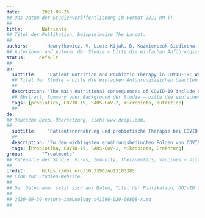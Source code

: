 ```yaml
---
date:        2021-09-26
## Das Datum der Studienveröffentlichung im Format JJJJ-MM-TT.
##
title:       Nutrients
## Titel der Publikation, beispielweise The Lancet.
##
authors:      'Hawryłkowicz, V, Lietz-Kijak, D, Kaźmierczak-Siedlecka, K, et al.'
## Autorinnen und Autoren der Studie – bitte die einfachen Anführungszeichen beachten!
status:     default
##
en:
  subtitle:    'Patient Nutrition and Probiotic Therapy in COVID-19: What Do We Know in 2021?'
  ## Titel der Studie – bitte die einfachen Anführungszeichen beachten!
  ##
  description: 'The main nutritional consequences of COVID-19 include reduced food intake, hypercatabolism, and rapid muscle wasting. Some studies showed that malnutrition is a significant problem among patients hospitalized due to COVID-19 infection, and the outcome of patients with SARS-CoV-2 is strongly associated with their nutritional status. The purpose of this study was to collect useful information about the possible elements of nutritional and probiotic therapy in patients infected with the SARS-CoV-2 virus. A narrative review of the literature, including studies published up to 13 September 2021. Probiotics may support patients by inhibiting the ACE2 receptor, i.e., the passage of the virus into the cell, and may also be effective in suppressing the immune response caused by the proinflammatory cytokine cascade. In patients’ diet, it is crucial to ensure an adequate intake of micronutrients, such as omega-3 fatty acids (at 2–4 g/d), selenium (300–450 μg/d) and zinc (30–50 mg/d), and vitamins A (900–700 µg/d), E (135 mg/d), D (20,000–50,000 IU), C (1–2 g/d), B6, and B12. Moreover, the daily calorie intake should amount to ≥1500–2000 with 75–100 g of protein. In conclusion, the treatment of gut dysbiosis involving an adequate intake of prebiotic dietary fiber and probiotics could turn out to be an immensely helpful instrument for immunomodulation, both in COVID-19 patients and prophylactically in individuals with no history of infection.'
  ## Abstract, Summary oder Background der Studie – bitte die einfachen Anführungszeichen beachten!
  tags: [probiotics, COVID-19, SARS-CoV-2, microbiota, nutrition]
  ##
de: 
## Deutsche DeepL-Übersetzung, siehe www.deepl.com.
##
  subtitle:    'Patientenernährung und probiotische Therapie bei COVID-19: Was wissen wir im Jahr 2021?'
  ##
  description: 'Zu den wichtigsten ernährungsbedingten Folgen von COVID-19 gehören eine verminderte Nahrungsaufnahme, Hyperkatabolismus und schneller Muskelschwund. Einige Studien haben gezeigt, dass Unterernährung bei Patienten, die aufgrund einer COVID-19-Infektion ins Krankenhaus eingeliefert werden, ein erhebliches Problem darstellt, und dass der Ausgang von Patienten mit SARS-CoV-2 stark mit ihrem Ernährungszustand zusammenhängt. Ziel dieser Studie war, nützliche Informationen über die möglichen Elemente einer Ernährungs- und Probiotikatherapie bei Patienten zu sammeln, die mit dem SARS-CoV-2-Virus infiziert sind. Es handelt sich um einen narrativen Überblick über die Literatur, einschließlich Studien, die bis zum 13. September 2021 veröffentlicht wurden. Probiotika können unterstützen, indem sie den ACE2-Rezeptor, d. h. die Passage des Virus in die Zelle, hemmen und möglicherweise auch die durch die proinflammatorische Zytokinkaskade verursachte Immunreaktion unterdrücken. Bei der Ernährung der Patienten muss unbedingt auf eine ausreichende Zufuhr von Mikronährstoffen wie Omega-3-Fettsäuren (2-4 g/d), Selen (300-450 μg/d) und Zink (30-50 mg/d) sowie die Vitamine A (900-700 µg/d), E (135 mg/d), D (20.000-50.000 IE), C (1-2 g/d), B6 und B12 geachtet werden. Außerdem sollte die tägliche Kalorienzufuhr ≥1500-2000 mit 75-100 g Eiweiß betragen. Zusammenfassend lässt sich sagen, dass sich die Behandlung der Darmdysbiose mit einer angemessenen Zufuhr von präbiotischen Ballaststoffen und Probiotika als äußerst hilfreiches Instrument zur Immunmodulation erweisen könnte, sowohl bei COVID-19-Patienten als auch prophylaktisch bei Personen ohne Infektionsgeschichte.'
  tags: [Probiotika, COVID-19, SARS-CoV-2, Mikrobiota, Ernährung]
group:       "Treatments"
## Kategorie der Studie: Virus, Immunity, Therapeutics, Vaccines – bitte die Anführungszeichen beachten!
##
credit:      https://doi.org/10.3390/nu13103385
## Link zur Studien-Website.
##
## Der Dateinamen setzt sich aus Datum, Titel der Publikation, DOI-ID der Studie (nach dem letzten Slash) und der Dateiendung zusammen. Bitte den Unterstrich vor der DOI-ID beachten!
##
## 2020-09-30-nature-immunology_s41590-020-00808-x.md
##
---
```

<object data="{{ page.link }}" style='height:calc(100vh - 400px); width: 100%' type='application/pdf'></object>